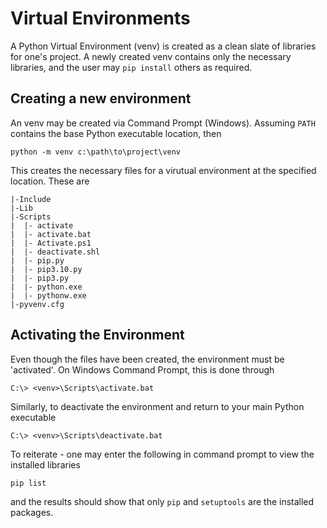 # Virtual Environments

A Python Virtual Environment (venv) is created as a clean slate of libraries for one's project. A newly created venv contains only the necessary libraries, and the user may `pip install` others as required.

## Creating a new environment

An venv may be created via Command Prompt (Windows). Assuming `PATH` contains the base Python executable location, then

```shell
python -m venv c:\path\to\project\venv
```

This creates the necessary files for a virutual environment at the specified location. These are

```
|-Include
|-Lib
|-Scripts
|  |- activate
|  |- activate.bat
|  |- Activate.ps1
|  |- deactivate.shl
|  |- pip.py
|  |- pip3.10.py
|  |- pip3.py
|  |- python.exe
|  |- pythonw.exe
|-pyvenv.cfg
```

## Activating the Environment

Even though the files have been created, the environment must be 'activated'. On Windows Command Prompt, this is done through

```shell
C:\> <venv>\Scripts\activate.bat
```

Similarly, to deactivate the environment and return to your main Python executable 

```shell
C:\> <venv>\Scripts\deactivate.bat
```

To reiterate - one may enter the following in command prompt to view the installed libraries

```shell
pip list
```

and the results should show that only `pip` and `setuptools` are the installed packages.

